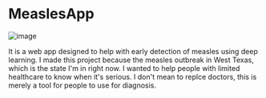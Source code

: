 # MeaslesApp

![image](https://github.com/user-attachments/assets/56b26ad9-5578-4c2e-9988-42b577d781e9)


It is a web app designed to help with early detection of measles using deep learning. I made this project because the measles outbreak in West Texas, which is the state I'm in right now. I wanted to help people with limited healthcare to know when it's serious. I don't mean to replce doctors, this is merely a tool for people to use for diagnosis.
